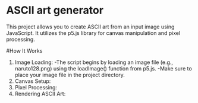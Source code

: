 # ASCII art generator
This project allows you to create ASCII art from an input image using JavaScript. It utilizes the p5.js library for canvas manipulation and pixel processing.

#How It Works

1. Image Loading:
 -The script begins by loading an image file (e.g., naruto128.png) using the loadImage() function from p5.js.
 -Make sure to place your image file in the project directory.
3. Canvas Setup:
4. Pixel Processing:
5. Rendering ASCII Art:
